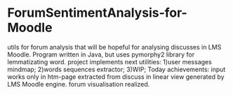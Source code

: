 # ForumSentimentAnalysis-for-Moodle
utils for forum analysis that will be hopeful for analysing discusses in LMS Moodle.
Program written in Java, but uses pymorphy2 library for lemmatizating word.
project implements next utilities:
1)user messages mindmap;
2)words sequences extractor;
3)WIP;
Today achievements:
input works only in htm-page extracted from discuss in linear view generated by LMS Moodle engine.
forum visualisation realized.
